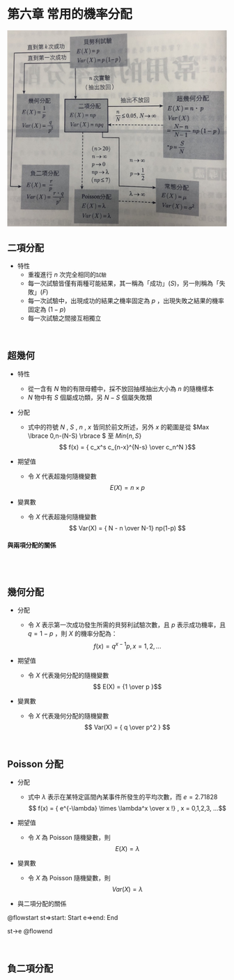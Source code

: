 # 第六章 常用的機率分配

![](https://github.com/GraysonChiang/note/blob/master/src/statistics/images/ch6.jpg?raw=true)

## 二項分配
* 特性
    * 重複進行 $n$ 次完全相同的`試驗`
    * 每一次試驗皆僅有兩種可能結果，其一稱為「成功」$(S)$，另一則稱為「失敗」$(F)$
    * 每一次試驗中，出現成功的結果之機率固定為 $p$ ，出現失敗之結果的機率固定為 $(1-p)$
    * 每一次試驗之間接互相獨立

<br>

## 超幾何
* 特性
    * 從一含有 $N$ 物的有限母體中，採不放回抽樣抽出大小為 $n$ 的隨機樣本
    * $N$ 物中有 $S$ 個屬成功類，另 $N-S$ 個屬失敗類
* 分配
    * 式中的符號 $N$ , $S$ , $n$ , $x$ 皆同於前文所述，另外 $x$ 的範圍是從 $Max \lbrace 0,n-(N-S) \rbrace $ 至 $Min \lbrace n,S \rbrace$
    $$ f(x) =  { c_x^s c_{n-x}^{N-s}   \over  c_n^N }$$

* 期望值
    * 令 $X$ 代表超幾何隨機變數
$$ E(X) = n \times p $$

* 變異數
    * 令 $X$ 代表超幾何隨機變數
$$ Var(X) = { N - n \over N-1} np(1-p) $$

#### 與兩項分配的關係

<br>
<br>

## 幾何分配
* 分配
    * 令 $X$ 表示第一次成功發生所需的貝努利試驗次數，且 $p$ 表示成功機率，且 $q = 1-p$ ，則 $X$ 的機率分配為：
    $$ f(x) = q^{x-1} p , x = 1,2,... $$
    
* 期望值
    * 令 $X$ 代表幾何分配的隨機變數
$$ E(X) = {1 \over p }$$

* 變異數
    * 令 $X$ 代表幾何分配的隨機變數
$$ Var(X) = { q \over p^2 } $$

<br>

## Poisson 分配
* 分配
    * 式中 $\lambda$ 表示在某特定區間內某事件所發生的平均次數，而 $e = 2.71828$
    $$ f(x) = { e^{-\lambda} \times \lambda^x \over x !}  , x = 0,1,2,3, ...$$

* 期望值
    * 令 $X$ 為 Poisson 隨機變數，則
$$ E(X) = \lambda $$

* 變異數
    * 令 $X$ 為 Poisson 隨機變數，則
$$ Var(X) =  \lambda $$

*  與二項分配的關係

@flowstart
st=>start: Start
e=>end: End

st->e
@flowend

<br>

## 負二項分配

